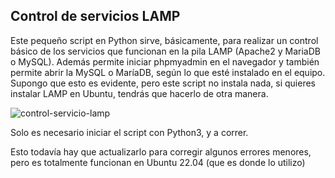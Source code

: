 ## Control de servicios LAMP

Este pequeño script en Python sirve, básicamente, para realizar un control básico de los servicios que funcionan en la pila LAMP (Apache2 y MariaDB o MySQL). Además permite iniciar phpmyadmin en el navegador y también permite abrir la MySQL o MaríaDB, 
según lo que esté instalado en el equipo. Supongo que esto es evidente, pero este script no instala nada, si quieres instalar LAMP en Ubuntu, tendrás que hacerlo de otra manera.

![control-servicio-lamp](https://github.com/sapoclay/control-servicio-lamp/assets/6242827/503c42bb-1f70-4484-b9bb-59db5e9cc2f5)

Solo es necesario iniciar el script con Python3, y a correr.

Esto todavía hay que actualizarlo para corregir algunos errores menores, pero es totalmente funcionan en Ubuntu 22.04 (que es donde lo utilizo)
